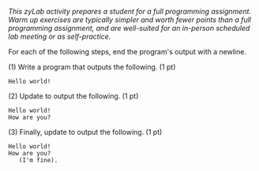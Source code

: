 _This zyLab activity prepares a student for a full programming assignment. Warm up exercises are typically simpler and worth fewer points than a full programming assignment, and are well-suited for an in-person scheduled lab meeting or as self-practice._

For each of the following steps, end the program's output with a newline.

(1) Write a program that outputs the following. (1 pt)

```
Hello world!
```

(2) Update to output the following. (1 pt)

```
Hello world!
How are you? 
```

(3) Finally, update to output the following. (1 pt)

```
Hello world!
How are you?
   (I'm fine).
```